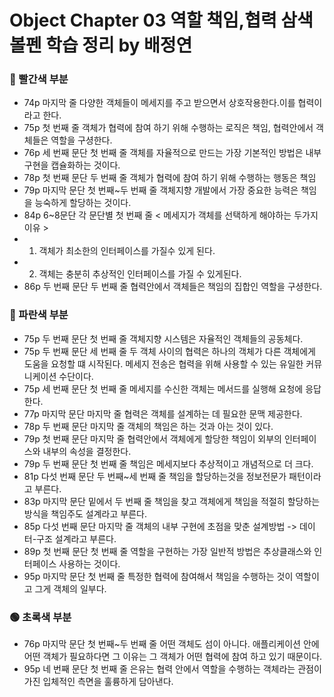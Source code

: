 # Object Chapter 03 역할 책임,협력 삼색 볼펜 학습 정리 by 배정연

### 🔴 빨간색 부분
* 74p 마지막 줄 다양한 객체들이 메세지를 주고 받으면서 상호작용한다.이를 협력이라고 한다.
* 75p 첫 번째 줄 객체가 협력에 참여 하기 위해 수행하는 로직은 책임, 협력안에서 객체들은 역할을 구셩한다.
* 76p 세 번째 문단 첫 번째 줄 객체를 자율적으로 만드는 가장 기본적인 방법은 내부 구현을 캡슐화하는 것이다.
* 78p 첫 번째 문단 두 번째 줄 객체가 협력에 참여 하기 위해 수행하는 행동은 책임
* 79p 마지막 문단 첫 번째~두 번째 줄 객체지향 개발에서 가장 중요한 능력은 책임을 능숙하게 할당하는 것이다.
* 84p 6~8문단 각 문단별 첫 번째 줄 < 메세지가 객체를 선택하게 해야하는 두가지 이유 > 
*  1. 객체가 최소한의 인터페이스를 가질수 있게 된다.
*  2. 객체는 충분히 추상적인 인터페이스를 가질 수 있게된다.
* 86p 두 번째 문단 두 번째 줄 협력안에서 객체들은 책임의 집합인 역할을 구셩한다.


### 🔵 파란색 부분
* 75p 두 번째 문단 첫 번째 줄 객체지향 시스템은 자율적인 객체들의 공동체다. 
* 75p 두 번째 문단 세 번째 줄 두 객체 사이의 협력은 하나의 객체가 다른 객체에게 도움을 요청할 떄 시작된다. 메세지 전송은 협력을 위해 사용할 수 있는 유일한 커뮤니케이션 수단이다. 
* 75p 세 번째 문단 첫 번째 줄 메세지를 수신한 객체는 메서드를 실행해 요청에 응답한다.
* 77p 마지막 문단 마지막 줄 협력은 객체를 설계하는 데 필요한 문맥 제공한다.
* 78p 두 번째 문단 마지막 줄 객체의 책임은 하는 것과 아는 것이 있다.
* 79p 첫 번째 문단 마지막 줄 협력안에서 객체에게 할당한 책임이 외부의 인터페이스와 내부의 속성을 결정한다.
* 79p 두 번째 문단 첫 번째 줄 책임은 메세지보다 추상적이고 개념적으로 더 크다.
* 81p 다섯 번째 문단 두 번째~세 번째 줄 책임을 할당하는것을 정보전문가 패턴이라고 부른다.
* 83p 마지막 문단 밑에서 두 번째 줄 책임을 찾고 객체에게 책임을 적절히 할당하는 방식을 책임주도 설계라고 부른다.
* 85p 다섯 번째 문단 마지막 줄 객체의 내부 구현에 초점을 맞춘 설계방법 -> 데이터-구조 설계라고 부른다.
* 89p 첫 번째 문단 첫 번째 줄 역할을 구현하는 가장 일반적 방법은 추상클래스와 인터페이스 사용하는 것이다.
* 95p 마지막 문단 첫 번째 줄 특정한 협력에 참여해서 책임을 수행하는 것이 역할이고 그게 객체의 일부다.



### 🟢 초록색 부분

*  76p 마지막 문단 첫 번째~두 번째 줄 어떤 객체도 섬이 아니다. 애플리케이션 안에 어떤 객체가 필요하다면 그 이유는 그 객체가 어떤 협력에 참여 하고 있기 때문이다.
*  95p 네 번째 문단 첫 번째 줄 은유는 협력 안에서 역할을 수행하는 객체라는 관점이 가진 입체적인 측면을 훌륭하게 담아낸다.
